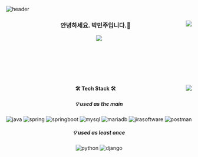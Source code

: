<!--
**minjuPark23/minjuPark23** is a ✨ _special_ ✨ repository because its `README.md` (this file) appears on your GitHub profile.

Here are some ideas to get you started:

- 🔭 I’m currently working on ...
- 🌱 I’m currently learning ...
- 👯 I’m looking to collaborate on ...
- 🤔 I’m looking for help with ...
- 💬 Ask me about ...
- 📫 How to reach me: ...
- 😄 Pronouns: ...
- ⚡ Fun fact: ...
-->

![header](https://capsule-render.vercel.app/api?type=waving&color=0:FFE4E1,100:99CCFF&height=200&section=header&fontSize=90)

<div align="center">
<img align="right" src="https://github-readme-stats.vercel.app/api?username=minjuPark23&show_icons=true"/>
    
### 안녕하세요. 박민주입니다.🙌
  
<a href="https://solved.ac/minj5541"><img src="http://mazassumnida.wtf/api/mini/generate_badge?boj=minj5541"/></a>
 
</div>

<br>
<br>
<br>
<br>
<br>

<div align="center">

<img align="right" src="https://github-readme-stats.vercel.app/api/top-langs/?username=minjuPark23&exclude_repo=Computer-Science-Engineering&layout=compact&langs_count=10"/>
    
#### 🛠️ Tech Stack 🛠️
##### 💡 used as the main
<img src="https://img.shields.io/badge/Java-007396.svg?style=for-the-badge&logo=java&logoColor=white" alt="java"/>
<img src="https://img.shields.io/badge/Spring-6DB33F.svg?style=for-the-badge&logo=spring&logoColor=white" alt="spring"/> <img src="https://img.shields.io/badge/Springboot-6DB33F.svg?style=for-the-badge&logo=springboot&logoColor=white" alt="springboot"/> 
<img src="https://img.shields.io/badge/Mysql-4479A1.svg?style=for-the-badge&logo=mysql&logoColor=white" alt="mysql"/> <img src="https://img.shields.io/badge/Mariadb-003545.svg?style=for-the-badge&logo=mariadb&logoColor=white" alt="mariadb"/>
<img src="https://img.shields.io/badge/jira-0052CC.svg?style=for-the-badge&logo=jirasoftware&logoColor=white" alt="jirasoftware"/> <img src="https://img.shields.io/badge/postman-FF6C37.svg?style=for-the-badge&logo=postman&logoColor=white" alt="postman"/>
    
##### 💡 used as least once
<img src="https://img.shields.io/badge/Python-3776AB.svg?style=for-the-badge&logo=python&logoColor=white" alt="python"/> <img src="https://img.shields.io/badge/django-092E20.svg?style=for-the-badge&logo=django&logoColor=white" alt="django"/>
    
</div>
